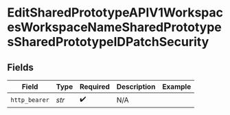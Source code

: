 # EditSharedPrototypeAPIV1WorkspacesWorkspaceNameSharedPrototypesSharedPrototypeIDPatchSecurity


## Fields

| Field              | Type               | Required           | Description        | Example            |
| ------------------ | ------------------ | ------------------ | ------------------ | ------------------ |
| `http_bearer`      | *str*              | :heavy_check_mark: | N/A                |                    |